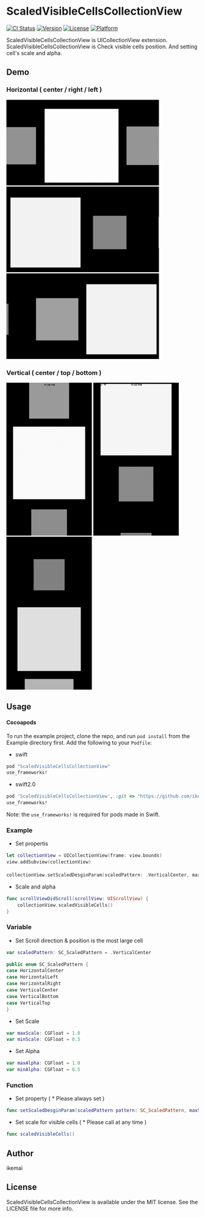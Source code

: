 # ScaledVisibleCellsCollectionView

[![CI Status](http://img.shields.io/travis/ikemai/ScaledVisibleCellsCollectionView.svg?style=flat)](https://travis-ci.org/ikemai/ScaledVisibleCellsCollectionView)
[![Version](https://img.shields.io/cocoapods/v/ScaledVisibleCellsCollectionView.svg?style=flat)](http://cocoapods.org/pods/ScaledVisibleCellsCollectionView)
[![License](https://img.shields.io/cocoapods/l/ScaledVisibleCellsCollectionView.svg?style=flat)](http://cocoapods.org/pods/ScaledVisibleCellsCollectionView)
[![Platform](https://img.shields.io/cocoapods/p/ScaledVisibleCellsCollectionView.svg?style=flat)](http://cocoapods.org/pods/ScaledVisibleCellsCollectionView)

ScaledVisibleCellsCollectionView is UICollectionView extension. 
ScaledVisibleCellsCollectionView is Check visible cells position. And setting cell's scale and alpha.

## Demo

### Horizontal ( center / right / left )
![Gif](https://github.com/ikemai/assets/blob/master/ScaledVisibleCellsCollectionView/horizontal_center.gif) ![Gif](https://github.com/ikemai/assets/blob/master/ScaledVisibleCellsCollectionView/horizontal_left.gif) ![Gif](https://github.com/ikemai/assets/blob/master/ScaledVisibleCellsCollectionView/horizontal_right.gif)

### Vertical ( center / top / bottom )
![Gif](https://github.com/ikemai/assets/blob/master/ScaledVisibleCellsCollectionView/vertical_center.gif) ![Gif](https://github.com/ikemai/assets/blob/master/ScaledVisibleCellsCollectionView/vertical_top.gif) ![Gif](https://github.com/ikemai/assets/blob/master/ScaledVisibleCellsCollectionView/vertical_bottom.gif)

## Usage

#### Cocoapods
To run the example project, clone the repo, and run `pod install` from the Example directory first.
Add the following to your `Podfile`:

* swift
```Ruby
pod "ScaledVisibleCellsCollectionView"
use_frameworks!
```
* swift2.0
```Ruby
pod 'ScaledVisibleCellsCollectionView', :git => "https://github.com/ikemai/ScaledVisibleCellsCollectionView.git", :branch => "swift-2.0"
use_frameworks!
```
Note: the `use_frameworks!` is required for pods made in Swift.

### Example

* Set propertis

```swift
let collectionView = UICollectionView(frame: view.bounds)
view.addSubview(collectionView)

collectionView.setScaledDesginParam(scaledPattern: .VerticalCenter, maxScale: 1.2, minScale: 0.5, maxAlpha: 1.0, minAlpha: 0.5)
```

* Scale and alpha

```swift
func scrollViewDidScroll(scrollView: UIScrollView) {
	collectionView.scaledVisibleCells()
}
```

### Variable


* Set Scroll direction & position is the most large cell

```swift
var scaledPattern: SC_ScaledPattern = .VerticalCenter
```

```swift
public enum SC_ScaledPattern {
case HorizontalCenter
case HorizontalLeft
case HorizontalRight
case VerticalCenter
case VerticalBottom
case VerticalTop
}
```

* Set Scale

```Swift
var maxScale: CGFloat = 1.0
var minScale: CGFloat = 0.5
```

* Set Alpha

```Swift
var maxAlpha: CGFloat = 1.0
var minAlpha: CGFloat = 0.5
```


### Function

* Set property ( * Please always set )

```swift
func setScaledDesginParam(scaledPattern pattern: SC_ScaledPattern, maxScale: CGFloat, minScale: CGFloat, maxAlpha: CGFloat, minAlpha: CGFloat)
```

* Set scale for visible cells ( * Please call at any time )

```swift
func scaledVisibleCells()
```

## Author

ikemai

## License

ScaledVisibleCellsCollectionView is available under the MIT license. See the LICENSE file for more info.

